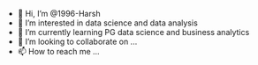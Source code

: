 - 👋 Hi, I’m @1996-Harsh
- 👀 I’m interested in data science and data analysis
- 🌱 I’m currently learning PG data science and business analytics 
- 💞️ I’m looking to collaborate on ...
- 📫 How to reach me ...

<!---
1996-Harsh/1996-Harsh is a ✨ special ✨ repository because its `README.md` (this file) appears on your GitHub profile.
You can click the Preview link to take a look at your changes.
--->
